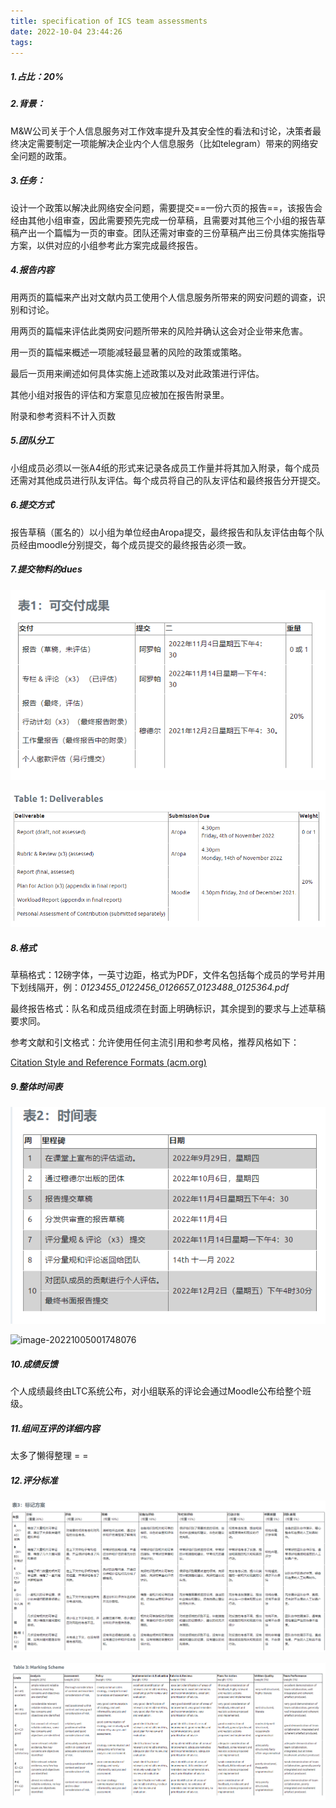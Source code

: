 ```yaml
---
title: specification of ICS team assessments
date: 2022-10-04 23:44:26
tags:
---
```


##### 1.占比：20%

##### 2.背景：

M&W公司关于个人信息服务对工作效率提升及其安全性的看法和讨论，决策者最终决定需要制定一项能解决企业内个人信息服务（比如telegram）带来的网络安全问题的政策。

##### 3.任务：

设计一个政策以解决此网络安全问题，需要提交==一份六页的报告==，该报告会经由其他小组审查，因此需要预先完成一份草稿，且需要对其他三个小组的报告草稿产出一个篇幅为一页的审查。团队还需对审查的三份草稿产出三份具体实施指导方案，以供对应的小组参考此方案完成最终报告。

##### 4.报告内容

用两页的篇幅来产出对文献内员工使用个人信息服务所带来的网安问题的调查，识别和讨论。

用两页的篇幅来评估此类网安问题所带来的风险并确认这会对企业带来危害。

用一页的篇幅来概述一项能减轻最显著的风险的政策或策略。

最后一页用来阐述如何具体实施上述政策以及对此政策进行评估。

其他小组对报告的评估和方案意见应被加在报告附录里。

附录和参考资料不计入页数

##### 5.团队分工

小组成员必须以一张A4纸的形式来记录各成员工作量并将其加入附录，每个成员还需对其他成员进行队友评估。每个成员将自己的队友评估和最终报告分开提交。

##### 6.提交方式

报告草稿（匿名的）以小组为单位经由Aropa提交，最终报告和队友评估由每个队员经由moodle分别提交，每个成员提交的最终报告必须一致。

##### 7.提交物料的dues

![image-20221005001003276](specification-of-ICS-team-assessments/image-20221005001003276.png)

![image-20221005001038199](specification-of-ICS-team-assessments/image-20221005001038199.png)

##### 8.格式

草稿格式：12磅字体，一英寸边距，格式为PDF，文件名包括每个成员的学号并用下划线隔开，例：*0123455_0122456_0126657_0123488_0125364.pdf*

最终报告格式：队名和成员组成须在封面上明确标识，其余提到的要求与上述草稿要求同。

参考文献和引文格式：允许使用任何主流引用和参考风格，推荐风格如下：

[Citation Style and Reference Formats (acm.org)](https://www.acm.org/publications/authors/reference-formatting)

##### 9.整体时间表

![image-20221005001735797](specification-of-ICS-team-assessments/image-20221005001735797.png)

![image-20221005001748076](../../../AppData/Roaming/Typora/typora-user-images/image-20221005001748076.png)

##### 10.成绩反馈

个人成绩最终由LTC系统公布，对小组联系的评论会通过Moodle公布给整个班级。

##### 11.组间互评的详细内容

太多了懒得整理 = =

##### 12.评分标准

![image-20221005002141436](specification-of-ICS-team-assessments/image-20221005002141436.png)

![image-20221005002153641](specification-of-ICS-team-assessments/image-20221005002153641.png)
